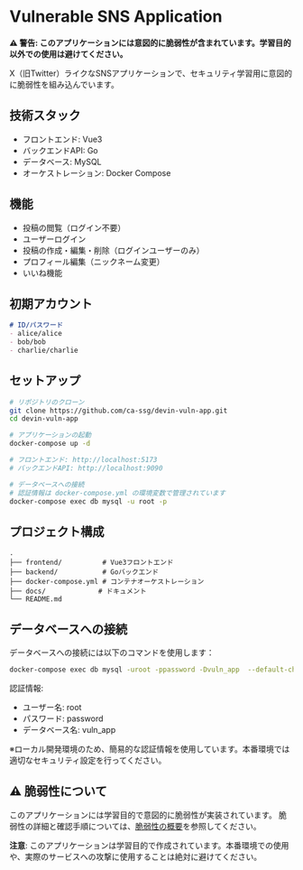# Vulnerable SNS Application

**⚠️ 警告: このアプリケーションには意図的に脆弱性が含まれています。学習目的以外での使用は避けてください。**

X（旧Twitter）ライクなSNSアプリケーションで、セキュリティ学習用に意図的に脆弱性を組み込んでいます。

## 技術スタック

- フロントエンド: Vue3
- バックエンドAPI: Go
- データベース: MySQL
- オーケストレーション: Docker Compose

## 機能

- 投稿の閲覧（ログイン不要）
- ユーザーログイン
- 投稿の作成・編集・削除（ログインユーザーのみ）
- プロフィール編集（ニックネーム変更）
- いいね機能

## 初期アカウント

```markdown
# ID/パスワード
- alice/alice
- bob/bob
- charlie/charlie
```

## セットアップ

```bash
# リポジトリのクローン
git clone https://github.com/ca-ssg/devin-vuln-app.git
cd devin-vuln-app

# アプリケーションの起動
docker-compose up -d

# フロントエンド: http://localhost:5173
# バックエンドAPI: http://localhost:9090

# データベースへの接続
# 認証情報は docker-compose.yml の環境変数で管理されています
docker-compose exec db mysql -u root -p
```

## プロジェクト構成

```
.
├── frontend/          # Vue3フロントエンド
├── backend/           # Goバックエンド
├── docker-compose.yml # コンテナオーケストレーション
├── docs/             # ドキュメント
└── README.md
```

## データベースへの接続

データベースへの接続には以下のコマンドを使用します：

```bash
docker-compose exec db mysql -uroot -ppassword -Dvuln_app  --default-character-set=utf8mb4
```

認証情報:
- ユーザー名: root
- パスワード: password
- データベース名: vuln_app

※ローカル開発環境のため、簡易的な認証情報を使用しています。本番環境では適切なセキュリティ設定を行ってください。

## ⚠️ 脆弱性について

このアプリケーションには学習目的で意図的に脆弱性が実装されています。
脆弱性の詳細と確認手順については、[脆弱性の概要](docs/vulnerabilities.md)を参照してください。

**注意**: このアプリケーションは学習目的で作成されています。本番環境での使用や、実際のサービスへの攻撃に使用することは絶対に避けてください。
